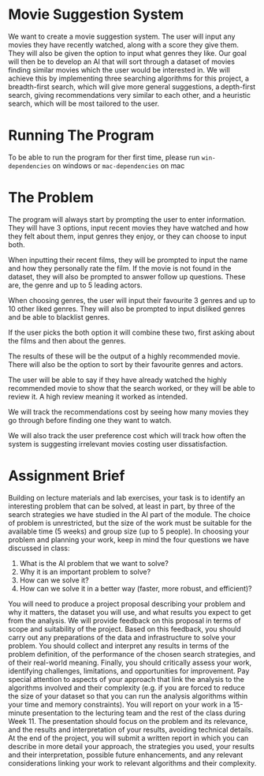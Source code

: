 # Movie Suggestion System

We want to create a movie suggestion system. The user will input any movies they have recently watched, along with a score they give them. They will also be given the option to input what genres they like. Our goal will then be to develop an AI that will sort through a dataset of movies finding similar movies which the user would be interested in. We will achieve this by implementing three searching algorithms for this project, a breadth-first search, which will give more general suggestions, a depth-first search, giving recommendations very similar to each other, and a heuristic search, which will be most tailored to the user.

# Running The Program

To be able to run the program for ther first time, please run
`win-dependencies`
on windows or
`mac-dependencies`
on mac

# The Problem

The program will always start by prompting the user to enter information. They will have 3 options, input recent movies they have watched and how they felt about them, input genres they enjoy, or they can choose to input both.

When inputting their recent films, they will be prompted to input the name and how they personally rate the film. If the movie is not found in the dataset, they will also be prompted to answer follow up questions. These are, the genre and up to 5 leading actors.

When choosing genres, the user will input their favourite 3 genres and up to 10 other liked genres. They will also be prompted to input disliked genres and be able to blacklist genres.

If the user picks the both option it will combine these two, first asking about the films and then about the genres.

The results of these will be the output of a highly recommended movie. There will also be the option to sort by their favourite genres and actors.

The user will be able to say if they have already watched the highly recommended movie to show that the search worked, or they will be able to review it. A high review meaning it worked as intended.

We will track the recommendations cost by seeing how many movies they go through before finding one they want to watch.

We will also track the user preference cost which will track how often the system is suggesting irrelevant movies costing user dissatisfaction.

# Assignment Brief

Building on lecture materials and lab exercises, your task is to identify an interesting problem
that can be solved, at least in part, by three of the search strategies we have studied in the AI
part of the module. The choice of problem is unrestricted, but the size of the work must be
suitable for the available time (5 weeks) and group size (up to 5 people).
In choosing your problem and planning your work, keep in mind the four questions we have
discussed in class:

1. What is the AI problem that we want to solve?
2. Why it is an important problem to solve?
3. How can we solve it?
4. How can we solve it in a better way (faster, more robust, and efficient)?

You will need to produce a project proposal describing your problem and why it matters, the
dataset you will use, and what results you expect to get from the analysis. We will provide
feedback on this proposal in terms of scope and suitability of the project. Based on this feedback,
you should carry out any preparations of the data and infrastructure to solve your problem. You
should collect and interpret any results in terms of the problem definition, of the performance
of the chosen search strategies, and of their real-world meaning. Finally, you should critically
assess your work, identifying challenges, limitations, and opportunities for improvement. Pay
special attention to aspects of your approach that link the analysis to the algorithms involved
and their complexity (e.g. if you are forced to reduce the size of your dataset so that you can run
the analysis algorithms within your time and memory constraints).
You will report on your work in a 15-minute presentation to the lecturing team and the rest of
the class during Week 11. The presentation should focus on the problem and its relevance, and
the results and interpretation of your results, avoiding technical details. At the end of the project,
you will submit a written report in which you can describe in more detail your approach, the
strategies you used, your results and their interpretation, possible future enhancements, and
any relevant considerations linking your work to relevant algorithms and their complexity.
